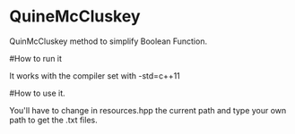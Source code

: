 # QuineMcCluskey

QuinMcCluskey method to simplify Boolean Function.

#How to run it

It works with the compiler set with -std=c++11

#How to use it.

You'll have to change in resources.hpp the current path and type your own path to get the .txt files.




